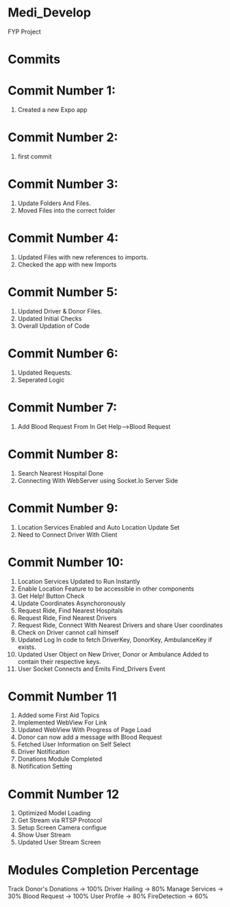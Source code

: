# ______________________________Medi_Develop______________________________
FYP Project

# ______________________________Commits______________________________
# Commit Number 1:
1. Created a new Expo app

# Commit Number 2:
1. first commit

# Commit Number 3:
1. Update Folders And Files. 
2. Moved Files into the correct folder

# Commit Number 4:
1. Updated Files with new references to imports.
2. Checked the app with new Imports

# Commit Number 5:
1. Updated Driver & Donor Files. 
2. Updated Initial Checks
3. Overall Updation of Code

# Commit Number 6:
1. Updated Requests. 
2. Seperated Logic

# Commit Number 7:
1. Add Blood Request From In Get Help-->Blood Request

# Commit Number 8:
1. Search Nearest Hospital Done
2. Connecting With WebServer using Socket.Io Server Side

# Commit Number 9:
1. Location Services Enabled and Auto Location Update Set
2. Need to Connect Driver With Client

# Commit Number 10:
1. Location Services Updated to Run Instantly
2. Enable Location Feature to be accessible in other components
3. Get Help! Button Check
4. Update Coordinates Asynchoronously
5. Request Ride, Find Nearest Hospitals
6. Request Ride, Find Nearest Drivers
7. Request Ride, Connect With Nearest Drivers and share User coordinates
8. Check on Driver cannot call himself
9. Updated Log In code to fetch DriverKey, DonorKey, AmbulanceKey if exists.
10. Updated User Object on New Driver, Donor or Ambulance Added to contain their respective keys.
11. User Socket Connects and Emits Find_Drivers Event

# Commit Number 11
1. Added some First Aid Topics
2. Implemented WebView For Link
3. Updated WebView With Progress of Page Load
4. Donor can now add a message with Blood Request
5. Fetched User Information on Self Select
6. Driver Notification
7. Donations Module Completed
8. Notification Setting

# Commit Number 12
1. Optimized Model Loading
2. Get Stream via RTSP Protocol
3. Setup Screen Camera configue
4. Show User Stream
5. Updated User Stream Screen

# ______________________________Modules Completion Percentage______________________________
Track Donor's Donations -> 100%
Driver Hailing -> 80%
Manage Services -> 30%
Blood Request -> 100%
User Profile -> 80%
FireDetection -> 60%